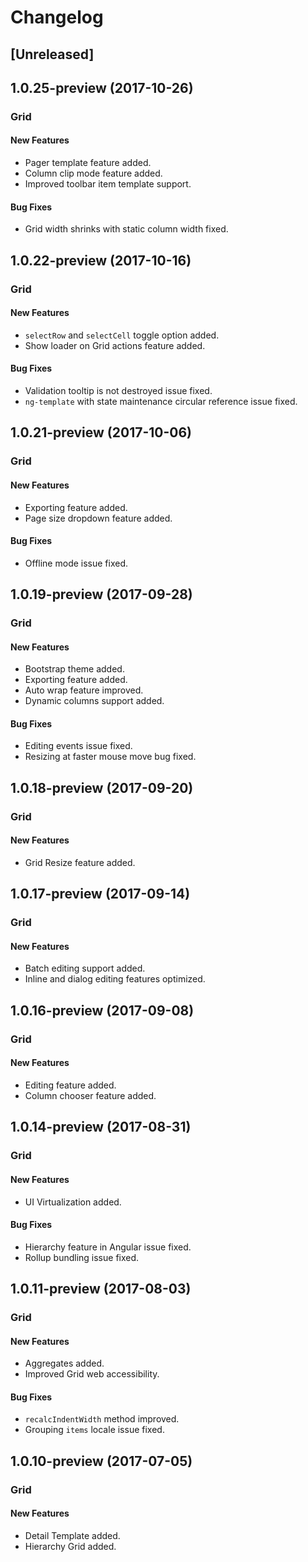 # Changelog

## [Unreleased]

## 1.0.25-preview (2017-10-26)

### Grid

#### New Features

- Pager template feature added.
- Column clip mode feature added.
- Improved toolbar item template support.

#### Bug Fixes

- Grid width shrinks with static column width fixed.

## 1.0.22-preview (2017-10-16)

### Grid

#### New Features

- `selectRow` and `selectCell` toggle option added.
- Show loader on Grid actions feature added.

#### Bug Fixes

- Validation tooltip is not destroyed issue fixed.
- `ng-template` with state maintenance circular reference issue fixed.

## 1.0.21-preview (2017-10-06)

### Grid

#### New Features

- Exporting feature added.
- Page size dropdown feature added.

#### Bug Fixes

- Offline mode issue fixed.

## 1.0.19-preview (2017-09-28)

### Grid

#### New Features

- Bootstrap theme added.
- Exporting feature added.
- Auto wrap feature improved.
- Dynamic columns support added.

#### Bug Fixes

- Editing events issue fixed.
- Resizing at faster mouse move bug fixed.

## 1.0.18-preview (2017-09-20)

### Grid

#### New Features

- Grid Resize feature added.

## 1.0.17-preview (2017-09-14)

### Grid

#### New Features

- Batch editing support added.
- Inline and dialog editing features optimized.

## 1.0.16-preview (2017-09-08)

### Grid

#### New Features

- Editing feature added.
- Column chooser feature added.

## 1.0.14-preview (2017-08-31)

### Grid

#### New Features

- UI Virtualization added.

#### Bug Fixes

- Hierarchy feature in Angular issue fixed.
- Rollup bundling issue fixed.

## 1.0.11-preview (2017-08-03)

### Grid

#### New Features

- Aggregates added.
- Improved Grid web accessibility.

#### Bug Fixes

- `recalcIndentWidth` method improved.
- Grouping `items` locale issue fixed.

## 1.0.10-preview (2017-07-05)

### Grid

#### New Features

- Detail Template added.
- Hierarchy Grid added.